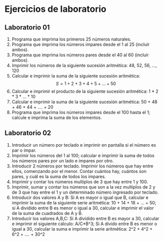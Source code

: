 # Ejercicios de laboratorio

## Laboratorio 01

1. Programa que imprima los primeros 25 números naturales.
2. Programa que imprima los números impares desde el 1 al 25 (incluir ambos).
3. Programa que imprima los números pares desde el 40 al 60 (incluir ambos).
4. Imprimir los números de la siguiente sucesión aritmética: 48, 52, 56, ..., 120
5. Calcular e imprimir la suma de la siguiente sucesión aritmética: $$ S = 1 + 2 + 3 + 4 + 5 + ... + 50 $$
6. Calcular e imprimir el producto de la siguiente sucesión aritmética: 1 * 2 * 3 * ... * 10
7. Calcular e imprimir la suma de la siguiente sucesión aritmética: 50 + 48 + 46 + 44 + .... + 20
8. Programa que imprima los números impares desde el 100 hasta el 1; calcule e imprima la suma de los elementos.

## Laboratorio 02

1. Introducir un número por teclado e imprimir en pantalla si el número es par o impar.
2. Imprimir los números del 1 al 100; calcular e imprimir la suma de todos los números pares por un lado e impares por otro.
3. Introducir 2 números por teclado. Imprimir los números que hay entre ellos, comenzando por el menor. Contar cuántos hay, cuántos son pares, y cuál es la suma de todos los impares.
4. Imprimir y contar los números multiplos de 3 que hay entre 1 y 100.
5. Imprimir, sumar y contar los números que son a la vez multiplos de 2 y de 3 que hay entre el 1 y un determinado número ingresado por teclado.
6. Introducir dos valores A y B: Si A es mayor o igual que B, calcular e imprimir la suma de la siguiente serie aritmética: 10 + 14 + 18 + ... + 50; si A dividido entre B es menor o igual a 30, calcular e imprimir el valor de la suma de cuadrados de A y B.
7. Introducir los valores A,B,C: Si A dividido entre B es mayor a 30, calcular e imprimir el siguiente cálculo: A/C*B^3; Si A divido entre B es menor o igual a 30, calcular la suma e imprimir la serie aritmética: 2^2 + 4^2 + 6^2 + .... + 30^2